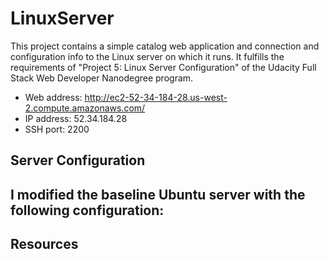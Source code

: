 # LinuxServer
This project contains a simple catalog web application and connection and
configuration info to the Linux server on which it runs. It fulfills the
requirements of "Project 5: Linux Server Configuration" of the Udacity Full Stack
Web Developer Nanodegree program.

- Web address: http://ec2-52-34-184-28.us-west-2.compute.amazonaws.com/
- IP address: 52.34.184.28
- SSH port: 2200

## Server Configuration
I modified the baseline Ubuntu server with the following configuration:
 - 

## Resources
